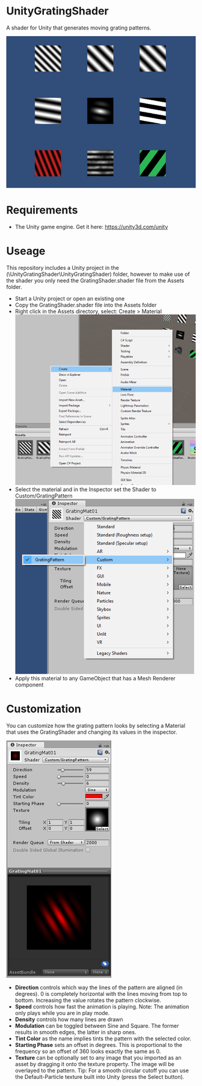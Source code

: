 # UnityGratingShader
A shader for Unity that generates moving grating patterns.

![screenshot](docs\screenshot.PNG)

# Requirements

- The Unity game engine. Get it here: https://unity3d.com/unity

# Useage

This repository includes a Unity project in the (\UnityGratingShader\UnityGratingShader) folder, however to make use of the shader you only need the GratingShader.shader file from the Assets folder.

- Start a Unity project or open an existing one
- Copy the GratingShader.shader file into the Assets folder
- Right click in the Assets directory, select: Create > Material![new_material](docs\new_material.PNG)
- Select the material and in the Inspector set the Shader to Custom/GratingPattern![custom_shader](docs\custom_shader.PNG)
- Apply this material to any GameObject that has a Mesh Renderer component

# Customization

You can customize how the grating pattern looks by selecting a Material that uses the GratingShader and changing its values in the inspector.

![customization](docs\customization.PNG)

- **Direction** controls which way the lines of the pattern are aligned (in degrees). 0 is completely horizontal with the lines moving from top to bottom. Increasing the value rotates the pattern clockwise.
- **Speed** controls how fast the animation is playing. Note: The animation only plays while you are in play mode.
- **Density** controls how many lines are drawn
- **Modulation**  can be toggled between Sine and Square. The former results in smooth edges, the latter in sharp ones.
- **Tint Color** as the name implies tints the pattern with the selected color.
- **Starting Phase** sets an offset in degrees. This is proportional to the frequency so an offset of 360 looks exactly the same as 0.
- **Texture** can be optionally set to any image that you imported as an asset by dragging it onto the texture property. The image will be overlayed to the pattern. Tip: For a smooth circular cutoff you can use the Default-Particle texture built into Unity (press the Select button).

